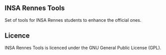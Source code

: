 ## INSA Rennes Tools

Set of tools for INSA Rennes students to enhance the official ones.

## Licence

INSA Rennes Tools is licenced under the GNU General Public License (GPL).